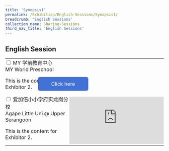 ```yaml
---
title: 'Synopsis1'
permalink: /Exhibition/English-Sessions/Synopsis1/
breadcrumb: 'English Sessions'
collection_name: Sharing-Sessions
third_nav_title: 'English Sessions'
---
```

## 	English Session
<html>
<head>
<style>
 div.btntop {
 position:fixed;
 float:right;
 bottom:20px;
 right:80px;
 z-index:99;
 boder:none;
 background-color:#4169e1;
 cursor:pointer;
 padding:15px;
  boder-radius:4px;
  color:white;
  font-weight:600;
    }
.hl{
    display: inline-block;
    padding: 12px 20px;
    text-align: center;
    text-decoration: none;
    color: #fff;
    background-color: #4372d6;
    border-radius: 6px;
    outline: 0;
    cursor: pointer;
    margin-right: 10px;
    margin-bottom: 7px;
    width: 120px;
}
  .tbl{
    border:0 none;
    padding:0; 
    margin:0;
    border-collapse: collapse;
}
  .tbl a {
    position:absolute;
    margin-left: -100px;
}
</style>
</head>
  <body>  
<table class="tbl">
<tr>
<td style="border:0 none;padding: 0; margin:0;">
<div class="atab">
      <input id="tab-1" type="checkbox" name="tab">
      <label for="tab-1">MY 学前教育中心 <br/> MY World Preschool</label>
      <div class="tab-content">
        <p>
          This is the content for Exhibitor 2.
        </p>
      </div>
</div>
</td>
<td style="border:0 none;padding: 0; margin:0;">
 <a href="/test/Chinese-poster/"><div class="hl">Click here</div></a>
</td>
</tr>
<tr>
<td style="border:0 none;padding: 0; margin:0;">
<div class="atab">
      <input id="tab-2" type="checkbox" name="tab">
      <label for="tab-2">爱加倍小小学府实龙岗分校 <br/> Agape Little Uni @ Upper Serangoon</label>
      <div class="tab-content">
        <p>
          This is the content for Exhibitor 2.
        </p>
      </div>
</div>
</td>
<td style="border:0 none;padding: 0; margin:0;">
<div class="video-container">
  <iframe src="https://www.youtube.com/embed/d6fmLlW8eoE" frameborder="0" allow="accelerometer; autoplay; encrypted-media; gyroscope; picture-in-picture" allowfullscreen><div class="hl">Click here</div></div></a>
</td>
</tr>
</table>
<div class="btntop"><a href="#top" style="text-decoration:none;"><span style="color:white"><b>Top</b></span></a></div>

</body>
